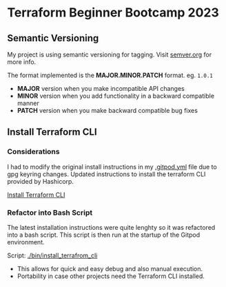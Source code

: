 # Terraform Beginner Bootcamp 2023

## Semantic Versioning
My project is using semantic versioning for tagging.
Visit [semver.org](https://semver.org) for more info.

The format implemented is the **MAJOR.MINOR.PATCH** format. eg. ``1.0.1``

- **MAJOR** version when you make incompatible API changes
- **MINOR** version when you add functionality in a backward compatible manner
- **PATCH** version when you make backward compatible bug fixes

## Install Terraform CLI

### Considerations
I had to modify the original install instructions in my [.gitpod.yml](.gitpod.yml) file due to gpg keyring changes.
Updated instructions to install the terraform CLI provided by Hashicorp.

[Install Terraform CLI](https://developer.hashicorp.com/terraform/tutorials/aws-get-started/install-cli)

### Refactor into Bash Script

The latest installation instructions were quite lenghty so it was refactored into a bash script. This script is then run at the startup of the Gitpod environment.

Script: [./bin/install_terrafrom_cli](./bin/install_terraform_cli)

- This allows for quick and easy debug and also manual execution.
- Portability in case other projects need the Terraform CLI installed.